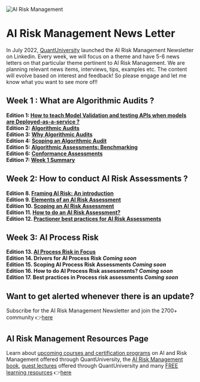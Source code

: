 
![AI Risk Management](https://media-exp2.licdn.com/dms/image/C5616AQHvwqh1Y29Rsg/profile-displaybackgroundimage-shrink_350_1400/0/1657134648528?e=1663804800&v=beta&t=pBW1f5UAAv34K-k8r51zQLG_k1qz_asXGREEepK9rPc)

# AI Risk Management News Letter
In July 2022, [QuantUniversity](https://www.quantuniversity.com) launched the AI Risk Management Newsletter on Linkedin. Every week, we will focus on a theme and have 5-6 news letters on that particular theme pertinent to AI Risk Management. We are planning relevant news items, interviews, tips, examples etc. The content will evolve based on interest and feedback! So please engage and let me know what you want to see more of!!

## Week 1 : What are Algorithmic Audits ?
 **Edition 1: [How to teach Model Validation and testing APIs when models are Deployed-as-a-service ?](https://www.linkedin.com/pulse/ai-risk-management-practice-how-teach-model-testing-sri/) </br>**
 **Edition 2: [Algorithmic Audits](https://www.linkedin.com/pulse/ai-risk-management-practice-sri-krishnamurthy-cfa-cap/) </br>**
 **Edition 3: [Why Algorithmic Audits](https://www.linkedin.com/pulse/why-algorithmic-audits-sri-krishnamurthy-cfa-cap/) </br>**
 **Edition 4: [Scoping an Algorithmic Audit](https://www.linkedin.com/pulse/pragmatic-algorithmic-risk-management-scoping-sri/?trackingId=ybMq2KH%2BRq%2BZd2irdIcZhQ%3D%3D) </br>**
 **Edition 5: [Algorithmic Assessments: Benchmarking](https://www.linkedin.com/pulse/ai-risk-management-practice-benchmarking-sri-krishnamurthy-cfa-cap/) </br>**
 **Edition 6: [Conformance Assessments](https://www.linkedin.com/pulse/ai-risk-management-practice-conformance-assessments-sri/) </br>**
 **Edition 7: [Week 1 Summary](https://www.linkedin.com/pulse/ai-risk-management-newsletter-week-1-summary-krishnamurthy-cfa-cap/) </br>**

## Week 2: How to conduct AI Risk Assessments ?  
 **Edition 8. [Framing AI Risk: An introduction](https://www.linkedin.com/pulse/ai-risk-management-practice-framing-sri-krishnamurthy-cfa-cap/?trackingId=VphaS9zPSCOhjgalORe6LQ%3D%3D)</br>**
 **Edition 9. [Elements of an AI Risk Assessment](https://www.linkedin.com/pulse/ai-risk-assessments-sri-krishnamurthy-cfa-cap/)</br>**
 **Edition 10. [Scoping an AI Risk Assessment](https://www.linkedin.com/pulse/ai-risk-assessments-scoping-sri-krishnamurthy-cfa-cap/) </br>**
 **Edition 11. [How to do an AI Risk Assessment?](https://www.linkedin.com/pulse/how-do-ai-risk-assessments-sri-krishnamurthy-cfa-cap/)</br>**
 **Edition 12. [Practioner best practices for AI Risk Assessments](https://www.linkedin.com/pulse/best-practices-ai-risk-assessments-sri-krishnamurthy-cfa-cap/)</br>**
 
 ## Week 3: AI Process Risk
 **Edition 13. [AI Process Risk in Focus](https://www.linkedin.com/pulse/ai-process-risk-focus-sri-krishnamurthy-cfa-cap/?trackingId=nUhLHuCrThqb8gdylNq9ww%3D%3D)</br>**
 **Edition 14. Drivers for AI Process Risk *Coming soon*</br>**
 **Edition 15. Scoping AI Process Risk Assessments *Coming soon*</br>**
 **Edition 16. How to do AI Process Risk assessments? *Coming soon*</br>**
 **Edition 17. Best practices in Process risk assessments *Coming soon*</br>**
 
 ## Want to get alerted whenever there is an update?
 Subscribe for the AI Risk Management Newsletter and join the 2700+ community 👉[here](https://www.linkedin.com/newsletters/ai-risk-management-newsletter-6951868127286636544/)
 
 ## AI Risk Management Resources Page
 Learn about [upcoming courses and certification programs](https://quantuniversity.com) on AI and Risk Management offered through QuantUniversity, the [AI Risk Management book](https://www.airiskmgt.com), [guest lectures](https://quantuniversity.com/lectures.html) offered through QuantUniversity and many [FREE learning resources](https://academy.qusandbox.com/register) 👉[here](https://github.com/airiskmgt/AI-Risk-Management/blob/main/README.md) 
